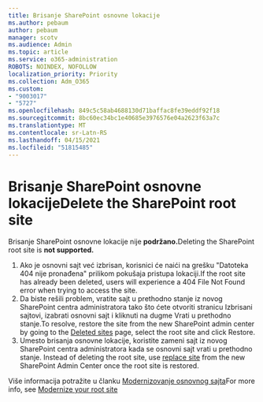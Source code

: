 ```yaml
---
title: Brisanje SharePoint osnovne lokacije
ms.author: pebaum
author: pebaum
manager: scotv
ms.audience: Admin
ms.topic: article
ms.service: o365-administration
ROBOTS: NOINDEX, NOFOLLOW
localization_priority: Priority
ms.collection: Adm_O365
ms.custom:
- "9003017"
- "5727"
ms.openlocfilehash: 849c5c58ab4688130d71baffac8fe39eddf92f18
ms.sourcegitcommit: 8bc60ec34bc1e40685e3976576e04a2623f63a7c
ms.translationtype: MT
ms.contentlocale: sr-Latn-RS
ms.lasthandoff: 04/15/2021
ms.locfileid: "51815485"
---
```

# <a name="delete-the-sharepoint-root-site"></a><span data-ttu-id="ec456-102">Brisanje SharePoint osnovne lokacije</span><span class="sxs-lookup"><span data-stu-id="ec456-102">Delete the SharePoint root site</span></span>

<span data-ttu-id="ec456-103">Brisanje SharePoint osnovne lokacije nije  **podržano.**</span><span class="sxs-lookup"><span data-stu-id="ec456-103">Deleting the SharePoint root site is  **not supported.**</span></span>

1.  <span data-ttu-id="ec456-104">Ako je osnovni sajt već izbrisan, korisnici će naići na grešku "Datoteka 404 nije pronađena" prilikom pokušaja pristupa lokaciji.</span><span class="sxs-lookup"><span data-stu-id="ec456-104">If the root site has already been deleted, users will experience a  404 File Not Found  error when trying to access the site.</span></span>
2.  <span data-ttu-id="ec456-105">Da biste rešili problem, vratite sajt u prethodno stanje [](https://admin.microsoft.com/sharepoint?page=recycleBin&modern=true) iz novog SharePoint centra administratora tako što ćete otvoriti stranicu Izbrisani sajtovi, izabrati osnovni sajt i kliknuti na dugme Vrati u prethodno stanje.</span><span class="sxs-lookup"><span data-stu-id="ec456-105">To resolve, restore the site  from the new SharePoint admin center by going to the  [Deleted sites](https://admin.microsoft.com/sharepoint?page=recycleBin&modern=true)  page, select the root site and click  Restore.</span></span>
3.  <span data-ttu-id="ec456-106">Umesto brisanja osnovne lokacije, koristite zameni sajt iz novog SharePoint centra administratora kada se osnovni sajt vrati u prethodno stanje. [](https://docs.microsoft.com/sharepoint/modern-root-site#replace-your-root-site)</span><span class="sxs-lookup"><span data-stu-id="ec456-106">Instead of deleting the root site, use [replace site](https://docs.microsoft.com/sharepoint/modern-root-site#replace-your-root-site)  from the new SharePoint Admin Center once the root site is restored.</span></span>

<span data-ttu-id="ec456-107">Više informacija potražite u članku [Modernizovanje osnovnog sajta](https://docs.microsoft.com/sharepoint/modern-root-site)</span><span class="sxs-lookup"><span data-stu-id="ec456-107">For more info, see [Modernize your root site](https://docs.microsoft.com/sharepoint/modern-root-site)</span></span>